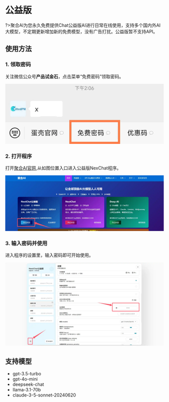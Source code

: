 # 公益版

?>聚合AI为您永久免费提供Chat公益版AI进行日常在线使用，支持多个国内外AI大模型，不定期更新增加新的免费模型，没有广告打扰。公益版暂不支持API。

## 使用方法

### 1. 领取密码

关注微信公众号**产品试金石**，点击菜单“免费密码”领取密码。

![领取密码](../imag/getpassword.webp)

### 2. 打开程序

打开[聚合AI官网](https://www.gptacg.com/),从如图位置入口进入公益版NexChat程序。

![打开公益版程序](../imag/openfreeapp.webp)

### 3. 输入密码并使用

进入程序的设置里，输入密码即可开始使用。

![输入密码](../imag/inpuetpassword.webp)

## 支持模型

- gpt-3.5-turbo
- gpt-4o-mini
- deepseek-chat
- llama-3.1-70b
- claude-3-5-sonnet-20240620




